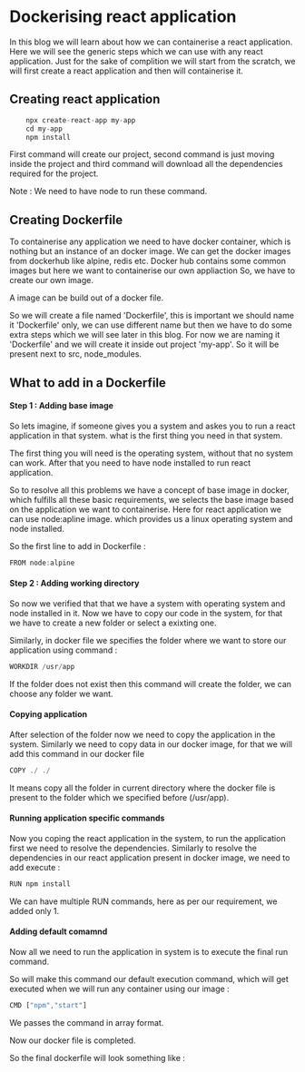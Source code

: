 # Dockerising react application

In this blog we will learn about how we can containerise a react application. Here we will see the generic steps which we can use with any react application. Just for the
sake of complition we will start from the scratch, we will first create a react application and then will containerise it.


## Creating react application

```js
    npx create-react-app my-app
    cd my-app
    npm install
```

First command will create our project, second command is just moving inside the project and third command will download all the dependencies required for the
project.

Note : We need to have node to run these command.


## Creating Dockerfile

To containerise any application we need to have docker container, which is nothing but an instance of an docker image. We can get the docker images from dockerhub like
alpine, redis etc. Docker hub contains some common images but here we want to containerise our own appliaction So, we have to create our own image.

A image can be build out of a docker file.

So we will create a file named 'Dockerfile', this is important we should name it 'Dockerfile' only, we can use different name but then we have to do some extra steps
which we will see later in this blog. For now we are naming it 'Dockerfile' and we will create it inside out project 'my-app'. So it will be present next to
src, node_modules.


## What to add in a Dockerfile

#### Step 1 : Adding base image

So lets imagine, if someone gives you a system and askes you to run a react application in that system. what is the first thing you need in that system.

The first thing you will need is the operating system, without that no system can work. After that you need to have node installed to run react application.

So to resolve all this problems we have a concept of base image in docker, which fulfills all these basic requirements, we selects the base image based on the
application we want to containerise. Here for react application we can use node:apline image. which provides us a linux operating system and node installed.

So the first line to add in Dockerfile :

```js
FROM node:alpine
```

#### Step 2 : Adding working directory 

So now we verified that that we have a system with operating system and node installed in it. Now we have to copy our code in the system, for that we have to create
a new folder or select a exixting one.

Similarly, in docker file we specifies the folder where we want to store our application using command :

```js
WORKDIR /usr/app
```

If the folder does not exist then this command will create the folder, we can choose any folder we want.

#### Copying application

After selection of the folder now we need to copy the application in the system.
Similarly we need to copy data in our docker image, for that we will add this command in our docker file 

```js
COPY ./ ./
```
It means copy all the folder in current directory where the docker file is present to the folder which we specified before (/usr/app).

####   Running application specific commands

Now you coping the react application in the system, to run the application first we need to resolve the dependencies.
Similarly to resolve the dependencies in our react application present in docker image, we need to add execute :

```js
RUN npm install
```

We can have multiple RUN commands, here as per our requirement, we added only 1.

#### Adding default comamnd

Now all we need to run the application in system is to execute the final run command.

So will make this command our default execution command, which will get executed when we will run any container using our image :

```js
CMD ["npm","start"]
```
We passes the command in array format.

Now our docker file is completed.

So the final dockerfile will look something like :


<Image>





